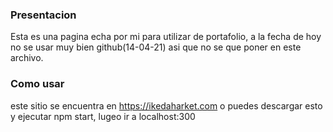 ### Presentacion
Esta es una pagina echa por mi para utilizar de portafolio, a la fecha de hoy no se usar muy bien github(14-04-21)
asi que no se que poner en este archivo.
### Como usar
este sitio se encuentra en https://ikedaharket.com o puedes descargar esto y ejecutar npm start, lugeo ir a localhost:300

